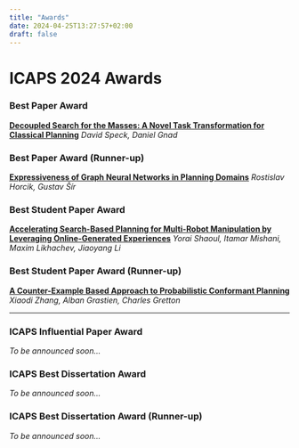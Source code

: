 ```yaml
---
title: "Awards"
date: 2024-04-25T13:27:57+02:00
draft: false
---
```


# ICAPS 2024 Awards

### Best Paper Award

[**Decoupled Search for the Masses: A Novel Task Transformation for Classical Planning**](https://openreview.net/forum?id=sqzyJpjsha) *David Speck, Daniel Gnad*

### Best Paper Award (Runner-up)

[**Expressiveness of Graph Neural Networks in Planning Domains**](https://openreview.net/forum?id=pKEkSAPSGJ) *Rostislav Horcik, Gustav Šír*

### Best Student Paper Award

[**Accelerating Search-Based Planning for Multi-Robot Manipulation by Leveraging Online-Generated Experiences**](https://openreview.net/forum?id=aq8LOMsYgc) *Yorai Shaoul, Itamar Mishani, Maxim Likhachev, Jiaoyang Li*

### Best Student Paper Award (Runner-up)

[**A Counter-Example Based Approach to Probabilistic Conformant Planning**](https://openreview.net/forum?id=gg527bL2Oi) *Xiaodi Zhang, Alban Grastien, Charles Gretton*

----

### ICAPS Influential Paper Award

*To be announced soon...*

### ICAPS Best Dissertation Award

*To be announced soon...*

### ICAPS Best Dissertation Award (Runner-up)

*To be announced soon...*

